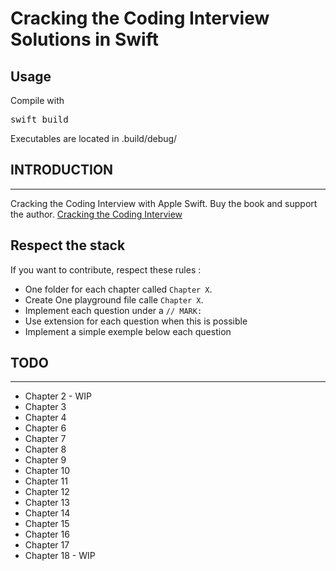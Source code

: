 # Cracking the Coding Interview Solutions in Swift

## Usage
Compile with
<pre>
swift build
</pre>

Executables are located in .build/debug/


## INTRODUCTION
------------

Cracking the Coding Interview with Apple Swift. 
Buy the book and support the author. [Cracking the Coding Interview](http://www.amazon.com/dp/098478280X/)

## Respect the stack
If you want to contribute, respect these rules :
- One folder for each chapter called `Chapter X`.
- Create One playground file calle `Chapter X`.
- Implement each question under a `// MARK: `
- Use extension for each question when this is possible
- Implement a simple exemple below each question

## TODO
----
- Chapter 2 - WIP
- Chapter 3
- Chapter 4
- Chapter 6
- Chapter 7
- Chapter 8
- Chapter 9
- Chapter 10
- Chapter 11
- Chapter 12
- Chapter 13
- Chapter 14
- Chapter 15
- Chapter 16
- Chapter 17
- Chapter 18 - WIP